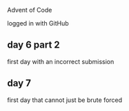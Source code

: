 Advent of Code


logged in with GitHub


## day 6 part 2

first day with an incorrect submission


## day 7

first day that cannot just be brute forced
















